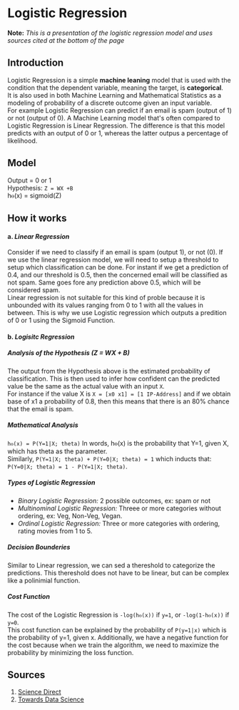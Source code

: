 # Logistic Regression

  **Note:** *This is a presentation of the logistic regression model and uses sources cited at the bottom of the page*

## Introduction

Logistic Regression is a simple **machine leaning** model that is used with the condition that the dependent variable, meaning the target, is **categorical**.<br> 
It is also used in both Machine Learning and Mathematical Statistics as a modeling of probability of a discrete outcome given an input variable.<br>
For example Logistic Regression can predict if an email is spam (output of 1) or not (output of 0). A Machine Learning model that's often compared to Logistic Regression is Linear Regression. The difference is that this model predicts with an output of 0 or 1, whereas the latter outpus a percentage of likelihood.

## Model

Output = 0 or 1<br>
Hypothesis: ``Z = WX +B``<br>
hⲑ(x) = sigmoid(Z)<br>

## How it works

#### a. *Linear Regression*

Consider if we need to classify if an email is spam (output 1), or not (0). If we use the linear regression model, we will need to setup a threshold to setup which classification can be done. For instant if we get a prediction of 0.4, and our threshold is 0.5, then the concerned email will be classified as not spam. Same goes fore any prediction above 0.5, which will be considered spam.<br>
Linear regression is not suitable for this kind of proble because it is unbounded with its values ranging from 0 to 1 with all the values in between. This is why we use Logistic regression which outputs a predition of 0 or 1 using the Sigmoid Function.

#### b. *Logisitc Regression*

##### Analysis of the Hypothesis *(Z = WX + B)*

The output from the Hypothesis above is the estimated probability of classification. This is then used to infer how confident can the predicted value be the same as the actual value with an input ``X``.<br>
For instance if the value X is ```X = [x0 x1] = [1 IP-Address]``` and if we obtain base of x1 a probability of 0.8, then this means that there is an 80% chance that the email is spam.

##### Mathematical Analysis

```hⲑ(x) = P(Y=1|X; theta)``` In words, hⲑ(x) is the probability that Y=1, given X, which has theta as the parameter.<br>
Similarly, ```P(Y=1|X; theta) + P(Y=0|X; theta) = 1``` which inducts that: ```P(Y=0|X; theta) = 1 - P(Y=1|X; theta)```.

##### Types of Logistic Regression

- *Binary Logistic Regression:* 2 possible outcomes, ex: spam or not
- *Multinominal Logistic Regression:* Threee or more categories without ordering, ex: Veg, Non-Veg, Vegan.
- *Ordinal Logistic Regression:* Three or more categories with ordering, rating movies from 1 to 5.

##### Decision Bounderies

Similar to Linear regression, we can sed a thereshold to categorize the predictions. This thereshold does not have to be linear, but can be complex like a polinimial function.

##### Cost Function

The cost of the Logistic Regression is ```-log(hⲑ(x))``` if ```y=1```, or ```-log(1-hⲑ(x))``` if ```y=0```.<br>
This cost function can be explained by the probability of ```P(y=1|x)``` which is the probability of y=1, given x. Additionally, we have a negative function for the cost because when we train the algorithm, we need to maximize the probability by minimizing the loss function.

## Sources

1. [Science Direct](https://www.sciencedirect.com/topics/computer-science/logistic-regression)
2. [Towards Data Science](https://towardsdatascience.com/logistic-regression-detailed-overview-46c4da4303bc)

